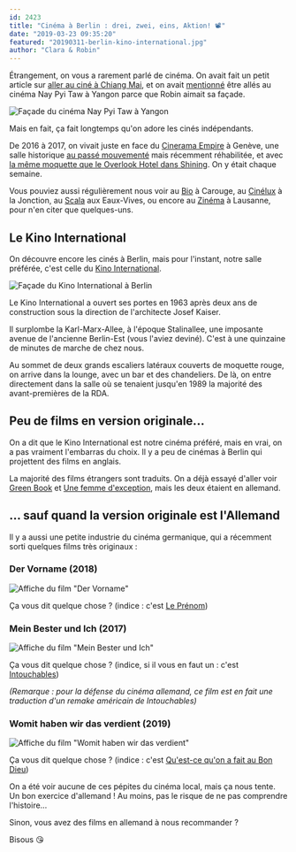 ```yaml
---
id: 2423
title: "Cinéma à Berlin : drei, zwei, eins, Aktion! 📽"
date: "2019-03-23 09:35:20"
featured: "20190311-berlin-kino-international.jpg"
author: "Clara & Robin"
---
```


Étrangement, on vous a rarement parlé de cinéma. On avait fait un petit article
sur [aller au ciné à Chiang Mai](/chiang-mai-episode-1-le-cine-a-maya/), et on
avait [mentionné](/un-mois-avec-florian-on-recapitule/) être allés au cinéma Nay
Pyi Taw à Yangon parce que Robin aimait sa façade.

![Façade du cinéma Nay Pyi Taw à Yangon](20180612-yangon-cinema-naypyitaw.jpg "Façade du cinéma Nay Pyi Taw à Yangon")

Mais en fait, ça fait longtemps qu'on adore les cinés indépendants.

De 2016 à 2017, on vivait juste en face du
[Cinerama Empire](http://www.cinerama-empire.ch/CINERAMA-EMPIRE/CINEMA-CINERAMA-EMPIRE/cinema-CINERAMA-EMPIRE-infos.html)
à Genève, une salle historique
[au passé mouvementé](http://www.cinerama-empire.ch/CINERAMA-EMPIRE/CINEMA-CINERAMA-EMPIRE/cinema-CINERAMA-EMPIRE-rehabilitation.html#1)
mais récemment réhabilitée, et avec
[la même moquette que le Overlook Hotel dans Shining](http://www.idyllopuspress.com/meanwhile/30410/the-shining-how-the-kubrick-carpet-trick-works/).
On y était chaque semaine.

Vous pouviez aussi régulièrement nous voir au [Bio](https://www.cinema-bio.ch/)
à Carouge, au [Cinélux](https://www.cinelux.ch/) à la Jonction, au
[Scala](http://www.les-scala.ch/) aux Eaux-Vives, ou encore au
[Zinéma](http://www.zinema.ch/) à Lausanne, pour n'en citer que quelques-uns.

## Le Kino International

On découvre encore les cinés à Berlin, mais pour l'instant, notre salle
préférée, c'est celle du
[Kino International](https://yorck.de/kinos/kino-international).

![Façade du Kino International à Berlin](20190311-berlin-kino-international.jpg "Façade du Kino International, avec l'affiche peinte à la main")

Le Kino International a ouvert ses portes en 1963 après deux ans de construction
sous la direction de l'architecte Josef Kaiser.

Il surplombe la Karl-Marx-Allee, à l'époque Stalinallee, une imposante avenue de
l'ancienne Berlin-Est (vous l'aviez deviné). C'est à une quinzaine de minutes de
marche de chez nous.

Au sommet de deux grands escaliers latéraux couverts de moquette rouge, on
arrive dans la lounge, avec un bar et des chandeliers. De là, on entre
directement dans la salle où se tenaient jusqu'en 1989 la majorité des
avant-premières de la RDA.

## Peu de films en version originale...

On a dit que le Kino International est notre cinéma préféré, mais en vrai, on a
pas vraiment l'embarras du choix. Il y a peu de cinémas à Berlin qui projettent
des films en anglais.

La majorité des films étrangers sont traduits. On a déjà essayé d'aller voir
[Green Book](http://www.allocine.fr/film/fichefilm_gen_cfilm=256661.html) et
[Une femme d'exception](http://www.allocine.fr/film/fichefilm_gen_cfilm=237762.html),
mais les deux étaient en allemand.

## ... sauf quand la version originale est l'Allemand

Il y a aussi une petite industrie du cinéma germanique, qui a récemment sorti
quelques films très originaux :

### Der Vorname (2018)

![Affiche du film "Der Vorname"](20190323-berlin-affiche-der-vorname.jpg)

Ça vous dit quelque chose ? (indice : c'est
[Le Prénom](http://www.allocine.fr/film/fichefilm_gen_cfilm=188448.html))

### Mein Bester und Ich (2017)

![Affiche du film "Mein Bester und Ich"](20190323-berlin-affiche-mein-bester-und-ich.jpg)

Ça vous dit quelque chose ? (indice, si il vous en faut un : c'est
[Intouchables](http://www.allocine.fr/film/fichefilm_gen_cfilm=182745.html))

_(Remarque : pour la défense du cinéma allemand, ce film est en fait une
traduction d'un remake américain de Intouchables)_

### Womit haben wir das verdient (2019)

![Affiche du film "Womit haben wir das verdient"](20190323-berlin-affiche-womit-haben-wir.jpg)

Ça vous dit quelque chose ? (indice : c'est
[Qu'est-ce qu'on a fait au Bon Dieu](http://www.allocine.fr/film/fichefilm_gen_cfilm=222259.html))

On a été voir aucune de ces pépites du cinéma local, mais ça nous tente. Un bon
exercice d'allemand ! Au moins, pas le risque de ne pas comprendre l'histoire...

Sinon, vous avez des films en allemand à nous recommander ?

Bisous 😘

